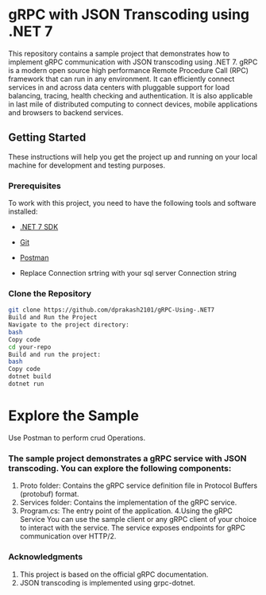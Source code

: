 

# gRPC with JSON Transcoding using .NET 7

This repository contains a sample project that demonstrates how to implement gRPC communication with JSON transcoding using .NET 7. 
gRPC is a modern open source high performance Remote Procedure Call (RPC) framework that can run in any environment. It can efficiently connect services in and across data centers with pluggable support for load balancing, tracing, health checking and authentication. It is also applicable in last mile of distributed computing to connect devices, mobile applications and browsers to backend services.
## Getting Started

These instructions will help you get the project up and running on your local machine for development and testing purposes.

### Prerequisites

To work with this project, you need to have the following tools and software installed:

- [.NET 7 SDK](https://dotnet.microsoft.com/download/dotnet/7.0)
- [Git](https://git-scm.com/)
- [Postman](https://www.postman.com/)
  
- Replace Connection srtring with your sql server Connection string

### Clone the Repository

```bash
git clone https://github.com/dprakash2101/gRPC-Using-.NET7
Build and Run the Project
Navigate to the project directory:
bash
Copy code
cd your-repo
Build and run the project:
bash
Copy code
dotnet build
dotnet run
```

# Explore the Sample
Use Postman to perform crud Operations.
### The sample project demonstrates a gRPC service with JSON transcoding. You can explore the following components:

1. Proto folder: Contains the gRPC service definition file in Protocol Buffers (protobuf) format.
2. Services folder: Contains the implementation of the gRPC service.
3. Program.cs: The entry point of the application.
4.Using the gRPC Service You can use the sample client or any gRPC client of your choice to interact with the service. The service exposes endpoints for gRPC communication over HTTP/2.



### Acknowledgments
1. This project is based on the official gRPC documentation.
2. JSON transcoding is implemented using grpc-dotnet.
